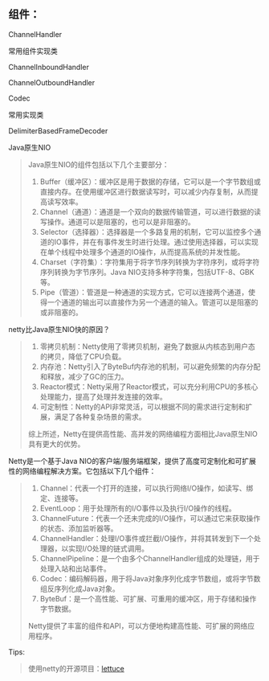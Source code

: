 ## 组件：

ChannelHandler



常用组件实现类

ChannelInboundHandler

ChannelOutboundHandler

Codec

常用实现类


DelimiterBasedFrameDecoder

Java原生NIO

> Java原生NIO的组件包括以下几个主要部分：
>
> 1. Buffer（缓冲区）：缓冲区是用于数据的存储，它可以是一个字节数组或直接内存。在使用缓冲区进行数据读写时，可以减少内存复制，从而提高读写效率。
> 2. Channel（通道）：通道是一个双向的数据传输管道，可以进行数据的读写操作。通道可以是阻塞的，也可以是非阻塞的。
> 3. Selector（选择器）：选择器是一个多路复用的机制，它可以监控多个通道的IO事件，并在有事件发生时进行处理。通过使用选择器，可以实现在单个线程中处理多个通道的IO操作，从而提高系统的并发性能。
> 4. Charset（字符集）：字符集用于将字节序列转换为字符序列，或将字符序列转换为字节序列。Java NIO支持多种字符集，包括UTF-8、GBK等。
> 5. Pipe（管道）：管道是一种通道的实现方式，它可以连接两个通道，使得一个通道的输出可以直接作为另一个通道的输入。管道可以是阻塞的或非阻塞的。

netty比Java原生NIO快的原因？

> 1. 零拷贝机制：Netty使用了零拷贝机制，避免了数据从内核态到用户态的拷贝，降低了CPU负载。
> 2. 内存池：Netty引入了ByteBuf内存池的机制，可以避免频繁的内存分配和释放，减少了GC的压力。
> 3. Reactor模式：Netty采用了Reactor模式，可以充分利用CPU的多核心处理能力，提高了处理并发连接的效率。
> 4. 可定制性：Netty的API非常灵活，可以根据不同的需求进行定制和扩展，满足了各种复杂场景的需求。
>
> 综上所述，Netty在提供高性能、高并发的网络编程方面相比Java原生NIO具有更大的优势。 

Netty是一个基于Java NIO的客户端/服务端框架，提供了高度可定制化和可扩展性的网络编程解决方案。它包括以下几个组件：

> 1. Channel：代表一个打开的连接，可以执行网络I/O操作，如读写、绑定、连接等。
> 2. EventLoop：用于处理所有的I/O事件以及执行I/O操作的线程。
> 3. ChannelFuture：代表一个还未完成的I/O操作，可以通过它来获取操作的状态、添加监听器等。
> 4. ChannelHandler：处理I/O事件或拦截I/O操作，并将其转发到下一个处理器，以实现I/O处理的链式调用。
> 5. ChannelPipeline：是一个由多个ChannelHandler组成的处理链，用于处理入站和出站事件。
> 6. Codec：编码解码器，用于将Java对象序列化成字节数组，或将字节数组反序列化成Java对象。
> 7. ByteBuf：是一个高性能、可扩展、可重用的缓冲区，用于存储和操作字节数据。
>
> Netty提供了丰富的组件和API，可以方便地构建高性能、可扩展的网络应用程序。




Tips:

> 使用netty的开源项目：[lettuce](https://lettuce.io/)
>
> 

